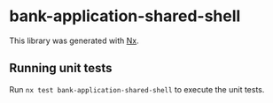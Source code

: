 # bank-application-shared-shell

This library was generated with [Nx](https://nx.dev).

## Running unit tests

Run `nx test bank-application-shared-shell` to execute the unit tests.
